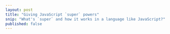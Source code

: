 ```yaml
---
layout: post
title: "Giving JavaScript `super` powers"
snip: "What's `super` and how it works in a language like JavaScript?"
published: false
---
```


